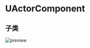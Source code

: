 # UActorComponent

## 子类

![preview](https://pic4.zhimg.com/v2-825217f7dc7b7f3ce2068433b037dfb7_r.jpg)